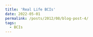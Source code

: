 ```yaml
---
title: 'Real Life BCIs'
date: 2022-05-01
permalink: /posts/2012/08/blog-post-4/
tags:
  - BCIs
---
```



